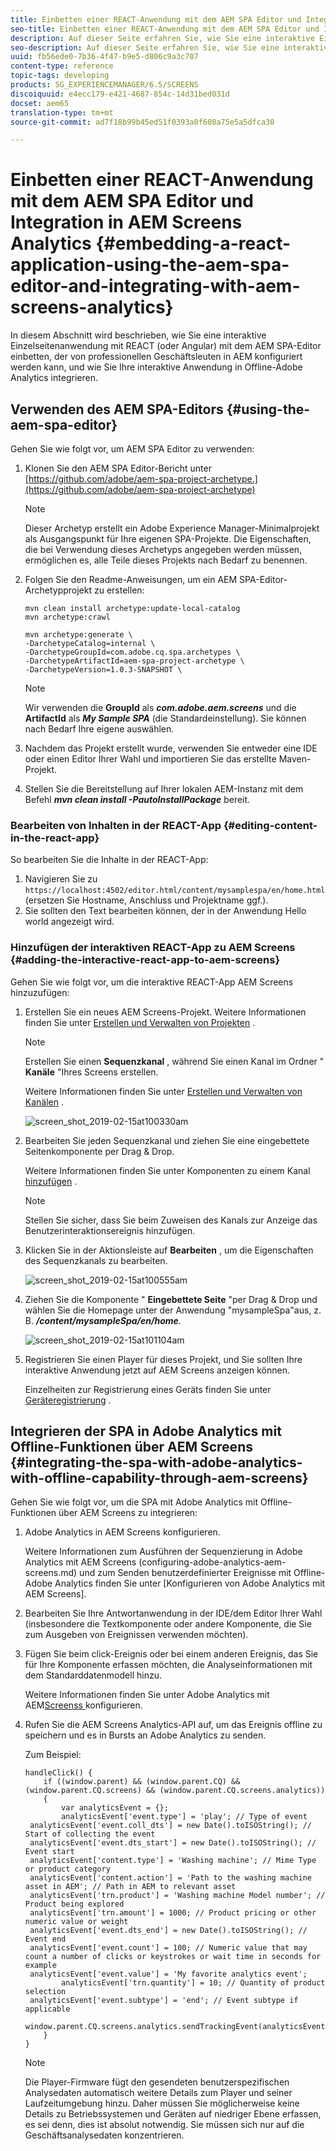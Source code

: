 ```yaml
---
title: Einbetten einer REACT-Anwendung mit dem AEM SPA Editor und Integration in AEM Screens Analytics
seo-title: Einbetten einer REACT-Anwendung mit dem AEM SPA Editor und Integration in AEM Screens Analytics
description: Auf dieser Seite erfahren Sie, wie Sie eine interaktive Einzelseitenanwendung mithilfe von REACT (oder Angular) mit dem AEM SPA-Editor einbetten, der von professionellen Geschäftsleuten in AEM konfiguriert werden kann, und wie Sie Ihre interaktive Anwendung in Offline-Adobe Analytics integrieren.
seo-description: Auf dieser Seite erfahren Sie, wie Sie eine interaktive Einzelseitenanwendung mithilfe von REACT (oder Angular) mit dem AEM SPA-Editor einbetten, der von professionellen Geschäftsleuten in AEM konfiguriert werden kann, und wie Sie Ihre interaktive Anwendung in Offline-Adobe Analytics integrieren.
uuid: fb56ede0-7b36-4f47-b9e5-d806c9a3c707
content-type: reference
topic-tags: developing
products: SG_EXPERIENCEMANAGER/6.5/SCREENS
discoiquuid: e4ecc179-e421-4687-854c-14d31bed031d
docset: aem65
translation-type: tm+mt
source-git-commit: ad7f18b99b45ed51f0393a0f608a75e5a5dfca30

---
```



# Einbetten einer REACT-Anwendung mit dem AEM SPA Editor und Integration in AEM Screens Analytics {#embedding-a-react-application-using-the-aem-spa-editor-and-integrating-with-aem-screens-analytics}

In diesem Abschnitt wird beschrieben, wie Sie eine interaktive Einzelseitenanwendung mit REACT (oder Angular) mit dem AEM SPA-Editor einbetten, der von professionellen Geschäftsleuten in AEM konfiguriert werden kann, und wie Sie Ihre interaktive Anwendung in Offline-Adobe Analytics integrieren.

## Verwenden des AEM SPA-Editors {#using-the-aem-spa-editor}

Gehen Sie wie folgt vor, um AEM SPA Editor zu verwenden:

1. Klonen Sie den AEM SPA Editor-Bericht unter [https://github.com/adobe/aem-spa-project-archetype.](https://github.com/adobe/aem-spa-project-archetype)

   >[!NOTE]
   >
   >Dieser Archetyp erstellt ein Adobe Experience Manager-Minimalprojekt als Ausgangspunkt für Ihre eigenen SPA-Projekte. Die Eigenschaften, die bei Verwendung dieses Archetyps angegeben werden müssen, ermöglichen es, alle Teile dieses Projekts nach Bedarf zu benennen.

1. Folgen Sie den Readme-Anweisungen, um ein AEM SPA-Editor-Archetypprojekt zu erstellen:

   ```
   mvn clean install archetype:update-local-catalog
   mvn archetype:crawl
   
   mvn archetype:generate \
   -DarchetypeCatalog=internal \
   -DarchetypeGroupId=com.adobe.cq.spa.archetypes \
   -DarchetypeArtifactId=aem-spa-project-archetype \
   -DarchetypeVersion=1.0.3-SNAPSHOT \
   ```

   >[!NOTE]
   >
   >Wir verwenden die **GroupId** als ***com.adobe.aem.screens*** und die **ArtifactId** als ***My Sample SPA*** (die Standardeinstellung). Sie können nach Bedarf Ihre eigene auswählen.

1. Nachdem das Projekt erstellt wurde, verwenden Sie entweder eine IDE oder einen Editor Ihrer Wahl und importieren Sie das erstellte Maven-Projekt.
1. Stellen Sie die Bereitstellung auf Ihrer lokalen AEM-Instanz mit dem Befehl ***mvn clean install -PautoInstallPackage*** bereit.

### Bearbeiten von Inhalten in der REACT-App {#editing-content-in-the-react-app}

So bearbeiten Sie die Inhalte in der REACT-App:

1. Navigieren Sie zu `https://localhost:4502/editor.html/content/mysamplespa/en/home.html` (ersetzen Sie Hostname, Anschluss und Projektname ggf.).
1. Sie sollten den Text bearbeiten können, der in der Anwendung Hello world angezeigt wird.

### Hinzufügen der interaktiven REACT-App zu AEM Screens {#adding-the-interactive-react-app-to-aem-screens}

Gehen Sie wie folgt vor, um die interaktive REACT-App AEM Screens hinzuzufügen:

1. Erstellen Sie ein neues AEM Screens-Projekt. Weitere Informationen finden Sie unter [Erstellen und Verwalten von Projekten](creating-a-screens-project.md) .

   >[!NOTE]
   >
   >Erstellen Sie einen **Sequenzkanal** , während Sie einen Kanal im Ordner " **Kanäle** "Ihres Screens erstellen.
   >
   >
   >Weitere Informationen finden Sie unter [Erstellen und Verwalten von Kanälen](managing-channels.md) .

   ![screen_shot_2019-02-15at100330am](assets/screen_shot_2019-02-15at100330am.png)

1. Bearbeiten Sie jeden Sequenzkanal und ziehen Sie eine eingebettete Seitenkomponente per Drag &amp; Drop.

   Weitere Informationen finden Sie unter Komponenten zu einem Kanal [hinzufügen](adding-components-to-a-channel.md) .

   >[!NOTE]
   >
   >Stellen Sie sicher, dass Sie beim Zuweisen des Kanals zur Anzeige das Benutzerinteraktionsereignis hinzufügen.

1. Klicken Sie in der Aktionsleiste auf **Bearbeiten** , um die Eigenschaften des Sequenzkanals zu bearbeiten.

   ![screen_shot_2019-02-15at100555am](assets/screen_shot_2019-02-15at100555am.png)

1. Ziehen Sie die Komponente " **Eingebettete Seite** "per Drag &amp; Drop und wählen Sie die Homepage unter der Anwendung "mysampleSpa"aus, z. B. ***/content/mysampleSpa/en/home***.

   ![screen_shot_2019-02-15at101104am](assets/screen_shot_2019-02-15at101104am.png)

1. Registrieren Sie einen Player für dieses Projekt, und Sie sollten Ihre interaktive Anwendung jetzt auf AEM Screens anzeigen können.

   Einzelheiten zur Registrierung eines Geräts finden Sie unter [Geräteregistrierung](device-registration.md) .

## Integrieren der SPA in Adobe Analytics mit Offline-Funktionen über AEM Screens {#integrating-the-spa-with-adobe-analytics-with-offline-capability-through-aem-screens}

Gehen Sie wie folgt vor, um die SPA mit Adobe Analytics mit Offline-Funktionen über AEM Screens zu integrieren:

1. Adobe Analytics in AEM Screens konfigurieren.

   Weitere Informationen zum Ausführen der Sequenzierung in Adobe Analytics mit AEM Screens (configuring-adobe-analytics-aem-screens.md) und zum Senden benutzerdefinierter Ereignisse mit Offline-Adobe Analytics finden Sie unter [Konfigurieren von Adobe Analytics mit AEM Screens].

1. Bearbeiten Sie Ihre Antwortanwendung in der IDE/dem Editor Ihrer Wahl (insbesondere die Textkomponente oder andere Komponente, die Sie zum Ausgeben von Ereignissen verwenden möchten).
1. Fügen Sie beim click-Ereignis oder bei einem anderen Ereignis, das Sie für Ihre Komponente erfassen möchten, die Analyseinformationen mit dem Standarddatenmodell hinzu.

   Weitere Informationen finden Sie unter Adobe Analytics mit AEM[Screenss ](configuring-adobe-analytics-aem-screens.md)konfigurieren.

1. Rufen Sie die AEM Screens Analytics-API auf, um das Ereignis offline zu speichern und es in Bursts an Adobe Analytics zu senden.

   Zum Beispiel:

   ```
   handleClick() {
       if ((window.parent) && (window.parent.CQ) && (window.parent.CQ.screens) && (window.parent.CQ.screens.analytics))
       {
           var analyticsEvent = {};
           analyticsEvent['event.type'] = 'play'; // Type of event
    analyticsEvent['event.coll_dts'] = new Date().toISOString(); // Start of collecting the event
    analyticsEvent['event.dts_start'] = new Date().toISOString(); // Event start
    analyticsEvent['content.type'] = 'Washing machine'; // Mime Type or product category
    analyticsEvent['content.action'] = 'Path to the washing machine asset in AEM'; // Path in AEM to relevant asset
    analyticsEvent['trn.product'] = 'Washing machine Model number'; // Product being explored
    analyticsEvent['trn.amount'] = 1000; // Product pricing or other numeric value or weight
    analyticsEvent['event.dts_end'] = new Date().toISOString(); // Event end
    analyticsEvent['event.count'] = 100; // Numeric value that may count a number of clicks or keystrokes or wait time in seconds for example
    analyticsEvent['event.value'] = 'My favorite analytics event';
           analyticsEvent['trn.quantity'] = 10; // Quantity of product selection
    analyticsEvent['event.subtype'] = 'end'; // Event subtype if applicable
    window.parent.CQ.screens.analytics.sendTrackingEvent(analyticsEvent);
       }
   }
   ```

   >[!NOTE]
   >
   >Die Player-Firmware fügt den gesendeten benutzerspezifischen Analysedaten automatisch weitere Details zum Player und seiner Laufzeitumgebung hinzu. Daher müssen Sie möglicherweise keine Details zu Betriebssystemen und Geräten auf niedriger Ebene erfassen, es sei denn, dies ist absolut notwendig. Sie müssen sich nur auf die Geschäftsanalysedaten konzentrieren.


